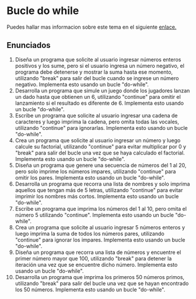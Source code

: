 # Bucle do while

Puedes hallar mas informacion sobre este tema en el siguiente [enlace.](https://programandoointentandolo.com/2017/11/bucles-kotlin-for-while-y-do-while.html)

## Enunciados
1. Diseña un programa que solicite al usuario ingresar números enteros positivos y los sume, pero si el usuario ingresa un número negativo, el programa debe detenerse y mostrar la suma hasta ese momento, utilizando "break" para salir del bucle cuando se ingrese un número negativo. Implementa esto usando un bucle "do-while".
2. Desarrolla un programa que simule un juego donde los jugadores lanzan un dado hasta que obtienen un 6, utilizando "continue" para omitir el lanzamiento si el resultado es diferente de 6. Implementa esto usando un bucle "do-while".
3. Escribe un programa que solicite al usuario ingresar una cadena de caracteres y luego imprima la cadena, pero omita todas las vocales, utilizando "continue" para ignorarlas. Implementa esto usando un bucle "do-while".
4. Crea un programa que solicite al usuario ingresar un número y luego calcule su factorial, utilizando "continue" para evitar multiplicar por 0 y "break" para salir del bucle una vez que se haya calculado el factorial. Implementa esto usando un bucle "do-while".
5. Diseña un programa que genere una secuencia de números del 1 al 20, pero solo imprime los números impares, utilizando "continue" para omitir los pares. Implementa esto usando un bucle "do-while".
6. Desarrolla un programa que recorra una lista de nombres y solo imprima aquellos que tengan más de 5 letras, utilizando "continue" para evitar imprimir los nombres más cortos. Implementa esto usando un bucle "do-while".
7. Escribe un programa que imprima los números del 1 al 10, pero omita el número 5 utilizando "continue". Implementa esto usando un bucle "do-while".
8. Crea un programa que solicite al usuario ingresar 5 números enteros y luego imprima la suma de todos los números pares, utilizando "continue" para ignorar los impares. Implementa esto usando un bucle "do-while".
9. Diseña un programa que recorra una lista de números y encuentre el primer número mayor que 100, utilizando "break" para detener la iteración una vez que se encuentre dicho número. Implementa esto usando un bucle "do-while".
10. Desarrolla un programa que imprima los primeros 50 números primos, utilizando "break" para salir del bucle una vez que se hayan encontrado los 50 números. Implementa esto usando un bucle "do-while".